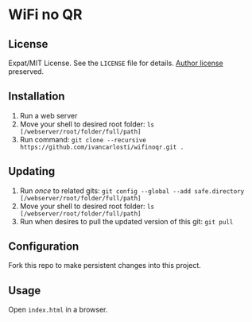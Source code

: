 WiFi no QR
========

License
-------
Expat/MIT License. See the `LICENSE` file for details. [Author license](https://github.com/evgeni/qifi/blob/gh-pages/LICENSE) preserved.

Installation
------------
1. Run a web server
2. Move your shell to desired root folder: `ls [/webserver/root/folder/full/path]`
3. Run command: `git clone --recursive https://github.com/ivancarlosti/wifinoqr.git .`

Updating
------------
1. Run *once* to related gits: `git config --global --add safe.directory [/webserver/root/folder/full/path]`
2. Move your shell to desired root folder: `ls [/webserver/root/folder/full/path]`
3. Run when desires to pull the updated version of this git: `git pull`

Configuration
-------------
Fork this repo to make persistent changes into this project.

Usage
-----
Open `index.html` in a browser.
